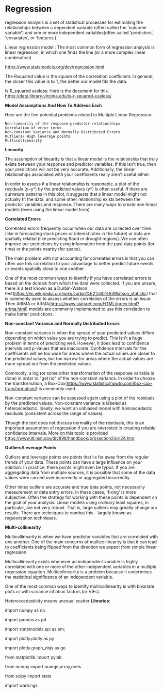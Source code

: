# Regression

regression analysis is a set of statistical processes for estimating the relationships between a dependent variable (often called the 'outcome variable')
and one or more independent variables(often called 'predictors', 'covariates', or 'features').

Linear regression model : The most common form of regression analysis is linear regression, in which one finds the line (or a more complex linear combination) 

https://www.statsmodels.org/dev/regression.html

The Rsquared value is the square of the correlation coefficient.
In general, the closer this value is to 1, the better our model fits the data. 

Is R_squared useless: Here is the document for this. https://data.library.virginia.edu/is-r-squared-useless/

**Model Assumptions And How To Address Each**

Here are the five potential problems related to Multiple Linear Regression.

    Non-linearity of the response-predictor relationships
    Correlation of error terms
    Non-constant Variance and Normally Distributed Errors
    Outliers/ High leverage points
    Multicollinearity

**Linearity**

The assumption of linearity is that a linear model is the relationship that truly exists between your response and predictor variables. If this isn't true, then your predictions will not be very accurate. Additionally, the linear relationships associated with your coefficients really aren't useful either.

In order to assess if a linear relationship is reasonable, a plot of the residuals (y−y^) by the predicted values (y^) is often useful. If there are curvature patterns in this plot, it suggests that a linear model might not actually fit the data, and some other relationship exists between the predictor variables and response. There are many ways to create non-linear models (even using the linear model form)

**Correlated Errors**

Correlated errors frequently occur when our data are collected over time (like in forecasting stock prices or interest rates in the future) or data are spatially related (like predicting flood or drought regions). We can often improve our predictions by using information from the past data points (for time) or the points nearby (for space).

The main problem with not accounting for correlated errors is that you can often use this correlation to your advantage to better predict future events or events spatially close to one another.

One of the most common ways to identify if you have correlated errors is based on the domain from which the data were collected. If you are unsure, there is a test known as a Durbin-Watson test(https://en.wikipedia.org/wiki/Durbin%E2%80%93Watson_statistic) that is commonly used to assess whether correlation of the errors is an issue. Then ARIMA or ARMA(https://www.statsref.com/HTML/index.html?arima.html) models are commonly implemented to use this correlation to make better predictions.

**Non-constant Variance and Normally Distributed Errors**

Non-constant variance is when the spread of your predicted values differs depending on which value you are trying to predict. This isn't a huge problem in terms of predicting well. However, it does lead to confidence intervals and p-values that are inaccurate. Confidence intervals for the coefficients will be too wide for areas where the actual values are closer to the predicted values, but too narrow for areas where the actual values are more spread out from the predicted values.

Commonly, a log (or some other transformation of the response variable is done) in order to "get rid" of the non-constant variance. In order to choose the transformation, a Box-Cox(https://www.statisticshowto.com/box-cox-transformation/) is commonly used.

Non-constant variance can be assessed again using a plot of the residuals by the predicted values. Non-constant variance is labeled as heteroscedastic. Ideally, we want an unbiased model with homoscedastic residuals (consistent across the range of values).

Though the text does not discuss normality of the residuals, this is an important assumption of regression if you are interested in creating reliable confidence intervals. More on this topic is provided https://www.itl.nist.gov/div898/handbook/pri/section2/pri24.htm

**Outliers/Leverage Points**

Outliers and leverage points are points that lie far away from the regular trends of your data. These points can have a large influence on your solution. In practice, these points might even be typos. If you are aggregating data from multiple sources, it is possible that some of the data values were carried over incorrectly or aggregated incorrectly.

Other times outliers are accurate and true data points, not necessarily measurement or data entry errors. In these cases, 'fixing' is more subjective. Often the strategy for working with these points is dependent on the goal of your analysis. Linear models using ordinary least squares, in particular, are not very robust. That is, large outliers may greatly change our results. There are techniques to combat this - largely known as regularization techniques. 

**Multi-collinearity**

Multicollinearity is when we have predictor variables that are correlated with one another. One of the main concerns of multicollinearity is that it can lead to coefficients being flipped from the direction we expect from simple linear regression.

Multicollinearity exists whenever an independent variable is highly correlated with one or more of the other independent variables in a multiple regression equation. Multicollinearity is a problem because it undermines the statistical significance of an independent variable.

One of the most common ways to identify multicollinearity is with bivariate plots or with variance inflation factors (or VIFs). 

Heteroscedasticity means unequal scatter
**Libraries:** 

import numpy as np

import pandas as pd

import statsmodels.api as sm;

import plotly.plotly as py

import plotly.graph_objs as go

from matplotlib import pylab

from numpy import arange,array,ones

from scipy import stats

import warnings
